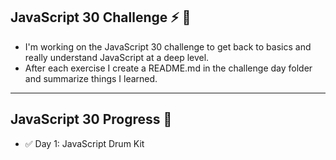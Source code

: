 
## JavaScript 30 Challenge ⚡ 🦾

- I'm working on the JavaScript 30 challenge to get back to basics and really understand JavaScript at a deep level. 
- After each exercise I create a README.md in the challenge day folder and summarize things I learned.

---
## JavaScript 30 Progress 🎉

- ✅ Day 1: JavaScript Drum Kit
